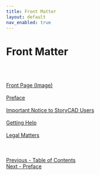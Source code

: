 ```yaml
---
title: Front Matter
layout: default
nav_enabled: true
---
```

# Front Matter #
 <br/>
 <br/>

[Front Page (Image)](Front_Page_(Image).md) <br/><br/>
[Preface](Preface.md) <br/><br/>
[Important Notice to StoryCAD Users](Important_Notice_to_StoryCAD_Users.md) <br/><br/>
[Getting Help](Getting_Help.md) <br/><br/>
[Legal Matters](Legal_Matters.md) <br/><br/>
 <br/>
 <br/>
[Previous - Table of Contents](index.md) <br/>
[Next - Preface](Preface.md) <br/>
